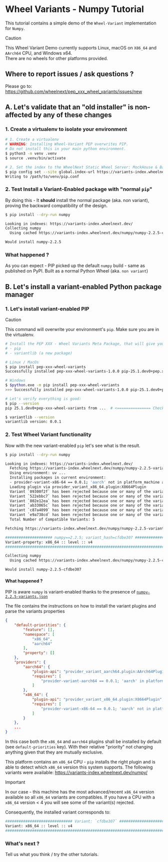 # Wheel Variants - Numpy Tutorial

This tutorial contains a simple demo of the `Wheel-Variant` implementation for `Numpy`.

> [!CAUTION]  
> This Wheel Variant Demo currently supports Linux, macOS on `X86_64` and `AArch64` CPU, and Windows x64.<br>
> There are no wheels for other platforms provided.

## Where to report issues / ask questions ?

Please go to: https://github.com/wheelnext/pep_xxx_wheel_variants/issues/new 

## A. Let's validate that an "old installer" is non-affected by any of these changes

### 1. Create a virtualenv to isolate your environment

```bash
# 1. Create a virtualenv
# WARNING: Installing Wheel-Variant PEP overwrites PIP.
# Do not install this in your main python environment.
$ python3 -m venv .venv
$ source .venv/bin/activate

# 2. Set the index to the WheelNext Static Wheel Server: MockHouse & Backup to PyPI
$ pip config set --site global.index-url https://variants-index.wheelnext.dev/
Writing to /path/to/venv/pip.conf
```

### 2. Test Install a Variant-Enabled package with "normal `pip`"

By doing this - It **should** install the normal package (aka. non variant), proving the backward compatibility of the design.

```bash
$ pip install --dry-run numpy

Looking in indexes: https://variants-index.wheelnext.dev/
Collecting numpy
  Using cached https://variants-index.wheelnext.dev/numpy/numpy-2.2.5-cp312-cp312-manylinux_2_17_x86_64.manylinux2014_x86_64.whl (15.6 MB)

Would install numpy-2.2.5
```

### What happened ?

As you can expect - PIP picked up the default `numpy` build - same as published on PyPI.
Built as a normal Python Wheel (aka. `non variant`)

## B. Let's install a variant-enabled Python package manager

### 1. Let's install variant-enabled PIP

> [!CAUTION]
> This command will overwrite your environment's `pip`. Make sure you are in the virtualenv.

```bash
# Install the PEP XXX - Wheel Variants Meta Package, that will give you the modified libraries:
# - pip
# - variantlib (a new package)

# Linux / MacOs
$ pip install pep-xxx-wheel-variants
Successfully installed pep-xxx-wheel-variants-1.0.0 pip-25.1.dev0+pep.xxx.wheel.variants variantlib-0.0.1  # and some extra stuff

# Windows
$ $python.exe -m pip install pep-xxx-wheel-variants
>>> Successfully installed pep-xxx-wheel-variants-1.0.0 pip-25.1.dev0+pep.xxx.wheel.variants variantlib-0.0.1  # and some extra stuff

# Let's verify everything is good:
$ pip --version
pip 25.1.dev0+pep-xxx-wheel-variants from ...  # <=============== Check you can see `+pep-xxx-wheel-variants`

$ variantlib --version
variantlib version: 0.0.1
```

### 2. Test Wheel Variant functionality

Now with the new variant-enabled `pip` let's see what is the result.

```bash
$ pip install --dry-run numpy

Looking in indexes: https://variants-index.wheelnext.dev/
  Fetching https://variants-index.wheelnext.dev/numpy/numpy-2.2.5-variants.json
  Using environment: uv ...
  Installing packages in current environment:
  - provider-variant-x86-64 == 0.0.1; 'aarch' not in platform_machine and 'arm' not in platform_machine
  Loading plugin via provider_variant_x86_64.plugin:X8664Plugin
  Variant `09300f2f` has been rejected because one or many of the variant properties `[aarch64 :: version :: 8.4a]` are not supported or have been explicitly rejected.
  Variant `522ebbc7` has been rejected because one or many of the variant properties `[aarch64 :: version :: 8.3a]` are not supported or have been explicitly rejected.
  Variant `802e12ea` has been rejected because one or many of the variant properties `[aarch64 :: version :: 8.1a]` are not supported or have been explicitly rejected.
  Variant `ab33065c` has been rejected because one or many of the variant properties `[aarch64 :: version :: 8a]` are not supported or have been explicitly rejected.
  Variant `c87a4099` has been rejected because one or many of the variant properties `[aarch64 :: version :: 8.5a]` are not supported or have been explicitly rejected.
  Variant `e9a738cd` has been rejected because one or many of the variant properties `[aarch64 :: version :: 8.2a]` are not supported or have been explicitly rejected.
  Total Number of Compatible Variants: 5

Fetching https://variants-index.wheelnext.dev/numpy/numpy-2.2.5-variants.json

##################### numpy==2.2.5; variant_hash=cfdbe307 ######################
Variant-property: x86_64 :: level :: v4
################################################################################

Collecting numpy
  Using cached https://variants-index.wheelnext.dev/numpy/numpy-2.2.5-cp312-cp312-linux_x86_64-cfdbe307.whl (17.6 MB)

Would install numpy-2.2.5-cfdbe307
```

#### What happened ?

PIP is aware `numpy` is variant-enabled thanks to the presence of [`numpy-2.2.5-variants.json`](https://variants-index.wheelnext.dev/numpy/numpy-2.2.5-variants.json)

The file contains the instructions on how to install the variant plugins and parse the variants properties

```json
{
    "default-priorities": {
        "feature": [],
        "namespace": [
            "x86_64",
            "aarch64"
        ],
        "property": []
    },
    "providers": {
        "aarch64": {
            "plugin-api": "provider_variant_aarch64.plugin:AArch64Plugin",
            "requires": [
                "provider-variant-aarch64 == 0.0.1; 'aarch' in platform_machine or 'arm' in platform_machine"
            ]
        },
        "x86_64": {
            "plugin-api": "provider_variant_x86_64.plugin:X8664Plugin",
            "requires": [
                "provider-variant-x86-64 == 0.0.1; 'aarch' not in platform_machine and 'arm' not in platform_machine"
            ]
        }
    },
    ...
}
```

In this case both the `x86_64` and `aarch64` plugins shall be installed by default (see `default-priorities` key).
With their relative "priority" not changing anything given that they are mutually exclusive.

This platform contains an `x86_64` CPU - `pip` installs the right plugin and is able to detect which `x86_64` version this system supports.
The following variants were available: https://variants-index.wheelnext.dev/numpy/

> [!IMPORTANT] 
> In our case - this machine has the most advanced/recent `x86_64` version available so all `x86_64` variants are compatibles.
> If you have a CPU with a `x86_64` version < 4 you will see some of the variant(s) rejected.

Consequently, the installed variant corresponds to:

```bash
############################## Variant: `cfdbe307` #############################
Variant: x86_64 :: level :: v4
################################################################################
```

### What's next ?

Tell us what you think / try the other tutorials.
